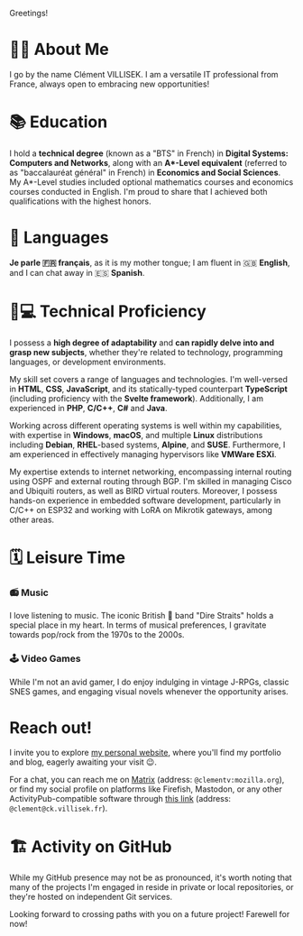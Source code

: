 Greetings! 

# 👨‍💻 About Me

I go by the name Clément VILLISEK. I am a versatile IT professional from France, always open to embracing new opportunities!

# 📚 Education

I hold a **technical degree** (known as a "BTS" in French) in **Digital Systems: Computers and Networks**, along with an **A\*-Level equivalent** (referred to as "baccalauréat général" in French) in **Economics and Social Sciences**. My A\*-Level studies included optional mathematics courses and economics courses conducted in English. I'm proud to share that I achieved both qualifications with the highest honors.

# 💬 Languages

**Je parle 🇫🇷 français**, as it is my mother tongue; I am fluent in 🇬🇧 **English**, and I can chat away in 🇪🇸 **Spanish**.

# 👨💻 Technical Proficiency

I possess a **high degree of adaptability** and **can rapidly delve into and grasp new subjects**, whether they're related to technology, programming languages, or development environments.

My skill set covers a range of languages and technologies. I'm well-versed in **HTML**, **CSS**, **JavaScript**, and its statically-typed counterpart **TypeScript** (including proficiency with the **Svelte framework**). Additionally, I am experienced in **PHP**, **C/C++**, **C#** and **Java**.

Working across different operating systems is well within my capabilities, with expertise in **Windows**, **macOS**, and multiple **Linux** distributions including **Debian**, **RHEL**-based systems, **Alpine**, and **SUSE**. Furthermore, I am experienced in effectively managing hypervisors like **VMWare ESXi**.

My expertise extends to internet networking, encompassing internal routing using OSPF and external routing through BGP. I'm skilled in managing Cisco and Ubiquiti routers, as well as BIRD virtual routers. Moreover, I possess hands-on experience in embedded software development, particularly in C/C++ on ESP32 and working with LoRA on Mikrotik gateways, among other areas.

# 🗓️ Leisure Time
###  📻 Music

I love listening to music. The iconic British 🎸 band "Dire Straits" holds a special place in my heart. In terms of musical preferences, I gravitate towards pop/rock from the 1970s to the 2000s.

### 🕹️ Video Games

While I'm not an avid gamer, I do enjoy indulging in vintage J-RPGs, classic SNES games, and engaging visual novels whenever the opportunity arises.

# Reach out!

I invite you to explore [my personal website](https://www.cv.codes/), where you'll find my portfolio and blog, eagerly awaiting your visit 😉.

For a chat, you can reach me on [Matrix](https://matrix.to/#/@clementv:mozilla.org) (address: `@clementv:mozilla.org`), or find my social profile on platforms like Firefish, Mastodon, or any other ActivityPub-compatible software through [this link](https://ck.villisek.fr/@clement) (address: `@clement@ck.villisek.fr`).

# 🏗️ Activity on GitHub

While my GitHub presence may not be as pronounced, it's worth noting that many of the projects I'm engaged in reside in private or local repositories, or they're hosted on independent Git services.

Looking forward to crossing paths with you on a future project!
Farewell for now!
